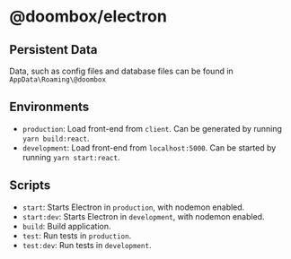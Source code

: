 # @doombox/electron

## Persistent Data
Data, such as config files and database files can be found in `AppData\Roaming\@doombox`

## Environments
- `production`: Load front-end from `client`. Can be generated by running `yarn build:react`.
- `development`: Load front-end from `localhost:5000`. Can be started by running `yarn start:react`.

## Scripts
- `start`: Starts Electron in `production`, with nodemon enabled.
- `start:dev`: Starts Electron in `development`, with nodemon enabled.
- `build`: Build application.
- `test`: Run tests in `production`.
- `test:dev`: Run tests in `development`.